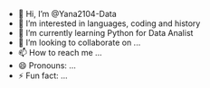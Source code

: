 - 👋 Hi, I’m @Yana2104-Data
- 👀 I’m interested in languages, coding and history
- 🌱 I’m currently learning Python for Data Analist
- 💞️ I’m looking to collaborate on ...
- 📫 How to reach me ...
- 😄 Pronouns: ...
- ⚡ Fun fact: ...

<!---
Yana2104-Data/Yana2104-Data is a ✨ special ✨ repository because its `README.md` (this file) appears on your GitHub profile.
You can click the Preview link to take a look at your changes.
--->
